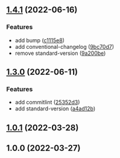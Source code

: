 ## [1.4.1](https://github.com/w3labkr/gh-docs/compare/1.4.0...1.4.1) (2022-06-16)


### Features

* add bump ([c1115e8](https://github.com/w3labkr/gh-docs/commit/c1115e8e9282fde00a8c202af79bd0086159f74f))
* add conventional-changelog ([9bc70d7](https://github.com/w3labkr/gh-docs/commit/9bc70d72490e20af61f05a8f62ceae604e4f2f7c))
* remove standard-version ([9a200be](https://github.com/w3labkr/gh-docs/commit/9a200bef1ae04bfc2919056350a4a9c32168cb2d))

## [1.3.0](https://github.com/w3labkr/gh-docs/compare/1.2.8...v1.3.0) (2022-06-11)


### Features

* add commitlint ([25352d3](https://github.com/w3labkr/gh-docs/commit/25352d3a0cf35b84aaf42d061133645a7229106e))
* add standard-version ([a4ad12b](https://github.com/w3labkr/gh-docs/commit/a4ad12bda47c448cf7c12870b46359e8e33a9b61))

## [1.0.1](https://github.com/w3labkr/gh-docs/compare/1.0.0...1.0.1) (2022-03-28)

## 1.0.0 (2022-03-27)

